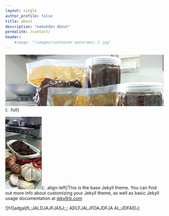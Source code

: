 ```yaml
---
layout: single
author_profile: false
title: about
description: "mamakden About"
permalink: /contact/
header:
    #image: "/images/container-panoramic.1.jpg"
---
```

![full](/images/container-panoramic.1.jpg){: .full}

![image-left](/images/rendang-horizonal-1.jpg){: .align-left}This is the base Jekyll theme. You can find out more info about customizing your Jekyll theme, as well as basic Jekyll usage documentation at [jekyllrb.com](https://jekyllrb.com/)

![h1]adgaljfL;JALDJAJFJASJ;;;
ADLFJALJFDAJDFJA
AL;JDFAIDJ;
